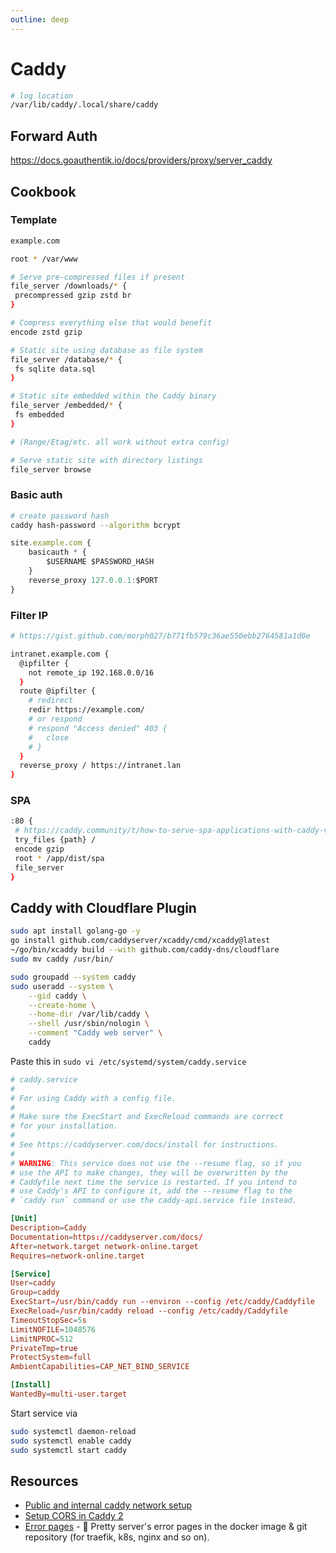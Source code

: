```yaml
---
outline: deep
---
```


# Caddy

```bash
# log location
/var/lib/caddy/.local/share/caddy
```

## Forward Auth

<https://docs.goauthentik.io/docs/providers/proxy/server_caddy>

## Cookbook

### Template

```bash
example.com

root * /var/www

# Serve pre-compressed files if present
file_server /downloads/* {
 precompressed gzip zstd br
}

# Compress everything else that would benefit
encode zstd gzip

# Static site using database as file system
file_server /database/* {
 fs sqlite data.sql
}

# Static site embedded within the Caddy binary
file_server /embedded/* {
 fs embedded
}

# (Range/Etag/etc. all work without extra config)

# Serve static site with directory listings
file_server browse
```

### Basic auth

```bash
# create password hash
caddy hash-password --algorithm bcrypt
```

```javascript title="Caddyfile"
site.example.com {
    basicauth * {
        $USERNAME $PASSWORD_HASH
    }
    reverse_proxy 127.0.0.1:$PORT
}
```

### Filter IP

```bash
# https://gist.github.com/morph027/b771fb579c36ae550ebb2764581a1d0e

intranet.example.com {
  @ipfilter {
    not remote_ip 192.168.0.0/16
  }
  route @ipfilter {
    # redirect
    redir https://example.com/
    # or respond
    # respond "Access denied" 403 {
    #   close
    # }
  }
  reverse_proxy / https://intranet.lan
}
```

### SPA

```bash
:80 {
 # https://caddy.community/t/how-to-serve-spa-applications-with-caddy-v2/8761/2
 try_files {path} /
 encode gzip
 root * /app/dist/spa
 file_server
}
```

## Caddy with Cloudflare Plugin

```bash
sudo apt install golang-go -y
go install github.com/caddyserver/xcaddy/cmd/xcaddy@latest
~/go/bin/xcaddy build --with github.com/caddy-dns/cloudflare
sudo mv caddy /usr/bin/

sudo groupadd --system caddy
sudo useradd --system \
    --gid caddy \
    --create-home \
    --home-dir /var/lib/caddy \
    --shell /usr/sbin/nologin \
    --comment "Caddy web server" \
    caddy
```

Paste this in `sudo vi /etc/systemd/system/caddy.service`

```toml
# caddy.service
#
# For using Caddy with a config file.
#
# Make sure the ExecStart and ExecReload commands are correct
# for your installation.
#
# See https://caddyserver.com/docs/install for instructions.
#
# WARNING: This service does not use the --resume flag, so if you
# use the API to make changes, they will be overwritten by the
# Caddyfile next time the service is restarted. If you intend to
# use Caddy's API to configure it, add the --resume flag to the
# `caddy run` command or use the caddy-api.service file instead.

[Unit]
Description=Caddy
Documentation=https://caddyserver.com/docs/
After=network.target network-online.target
Requires=network-online.target

[Service]
User=caddy
Group=caddy
ExecStart=/usr/bin/caddy run --environ --config /etc/caddy/Caddyfile
ExecReload=/usr/bin/caddy reload --config /etc/caddy/Caddyfile
TimeoutStopSec=5s
LimitNOFILE=1048576
LimitNPROC=512
PrivateTmp=true
ProtectSystem=full
AmbientCapabilities=CAP_NET_BIND_SERVICE

[Install]
WantedBy=multi-user.target
```

Start service via

```bash
sudo systemctl daemon-reload
sudo systemctl enable caddy
sudo systemctl start caddy
```

## Resources

- [Public and internal caddy network setup](https://mrkaran.dev/posts/exposing-services/)
- [Setup CORS in Caddy 2](https://kalnytskyi.com/posts/setup-cors-caddy-2/)
- [Error pages](https://github.com/tarampampam/error-pages) - 🚧 Pretty server's error pages in the docker image & git repository (for traefik, k8s, nginx and so on).
